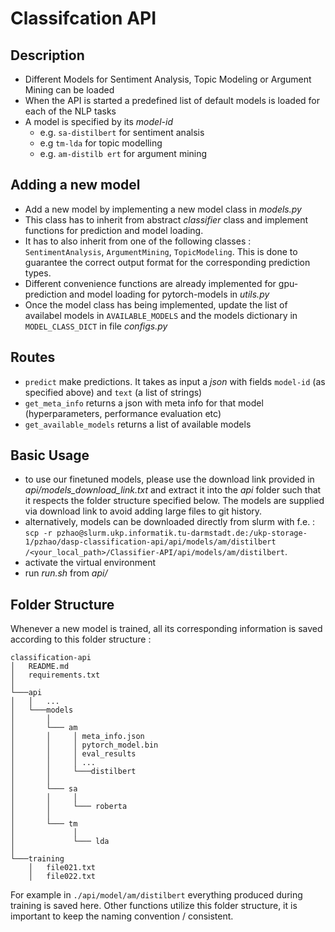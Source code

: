 # Classifcation API
## Description
* Different Models for Sentiment Analysis, Topic Modeling or Argument Mining can be loaded
* When the API is started a predefined list of default models is loaded for each of the NLP tasks
* A model is specified by its *model-id*
    * e.g. `sa-distilbert` for sentiment analsis
    * e.g `tm-lda` for topic modelling
    * e.g. `am-distilb ert` for argument mining
## Adding a new model
* Add a new model by implementing a new model class in *models.py*
* This class has to inherit from abstract *classifier* class and implement functions for prediction and model loading.
* It has to also inherit from one of the following classes : `SentimentAnalysis`, `ArgumentMining`, `TopicModeling`.
    This is done to guarantee the correct output format for the corresponding prediction types.
* Different convenience functions are already implemented for gpu-prediction and model loading for pytorch-models in *utils.py*
* Once the model class has being implemented, update the list of availabel models in `AVAILABLE_MODELS` and the models dictionary in `MODEL_CLASS_DICT` in file *configs.py*
## Routes
* `predict` make predictions. It takes as input a *json* with fields `model-id` (as specified above) and `text` (a list of strings)
* `get_meta_info` returns a json with meta info for that model (hyperparameters, performance evaluation etc)
* `get_available_models` returns a list of available models
## Basic Usage
* to use our finetuned models, please use the download link provided in *api/models_download_link.txt* and extract it into the *api* folder such that
it respects the folder structure specified below. The models are supplied via download link to avoid adding large files to git history.
* alternatively, models can be downloaded directly from slurm with f.e. : `scp -r pzhao@slurm.ukp.informatik.tu-darmstadt.de:/ukp-storage-1/pzhao/dasp-classification-api/api/models/am/distilbert /<your_local_path>/Classifier-API/api/models/am/distilbert`.
* activate the virtual environment
* run *run.sh* from *api/*
## Folder Structure
Whenever a new model is trained, all its corresponding information is saved according to this folder structure :
```
classification-api
│   README.md
│   requirements.txt    
│
└───api
│   │   ...
│   └───models
│       │
│       └─── am
│       │     │ meta_info.json
│       │     │ pytorch_model.bin
│       │     │ eval_results
│       │     │ ...                      
│       │     └───distilbert
│       │
│       └─── sa
│       │     │
│       │     └─── roberta
│       │
│       └─── tm
│             │
│             └─── lda
│   
└───training
    │   file021.txt
    │   file022.txt
```
For example in `./api/model/am/distilbert` everything produced during training is saved here. Other functions utilize this folder structure, it is important to keep the naming convention <model-type>/<model-name> consistent.
